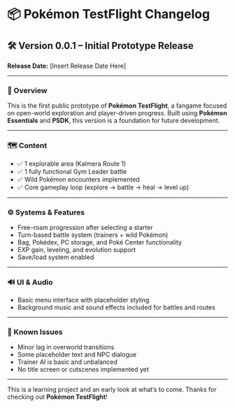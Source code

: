 # 📦 Pokémon TestFlight Changelog

## 🛠 Version 0.0.1 – Initial Prototype Release

**Release Date:** [Insert Release Date Here]

---

### 🌟 Overview

This is the first public prototype of **Pokémon TestFlight**, a fangame focused on open-world exploration and player-driven progress. Built using **Pokémon Essentials** and **PSDK**, this version is a foundation for future development.

---

### 🗺️ Content

- ✅ 1 explorable area (Kalmera Route 1)
- ✅ 1 fully functional Gym Leader battle
- ✅ Wild Pokémon encounters implemented
- ✅ Core gameplay loop (explore → battle → heal → level up)

---

### ⚙️ Systems & Features

- Free-roam progression after selecting a starter
- Turn-based battle system (trainers + wild Pokémon)
- Bag, Pokédex, PC storage, and Poké Center functionality
- EXP gain, leveling, and evolution support
- Save/load system enabled

---

### 🔊 UI & Audio

- Basic menu interface with placeholder styling
- Background music and sound effects included for battles and routes

---

### 🧪 Known Issues

- Minor lag in overworld transitions
- Some placeholder text and NPC dialogue
- Trainer AI is basic and unbalanced
- No title screen or cutscenes implemented yet

---

This is a learning project and an early look at what’s to come. Thanks for checking out **Pokémon TestFlight**!
